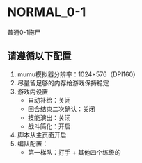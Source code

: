 # NORMAL_0-1

普通0-1拖尸

## 请遵循以下配置

1. mumu模拟器分辨率：1024×576（DPI160）
2. 尽量留足够的内存给游戏保持稳定
3. 游戏内设置
	- 自动补给：关闭
	- 回合结束二次确认：关闭
	- 技能演出：关闭
	- 战斗简化：开启
4. 脚本从主页面开启
5. 编队配置：
	- 第一梯队：打手 + 其他四个练级的